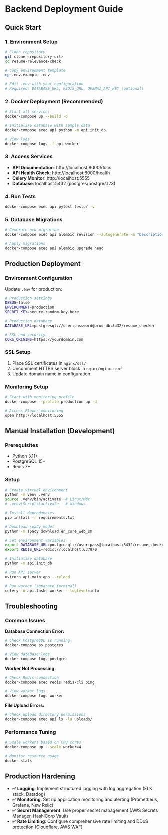 # Backend Deployment Guide

## Quick Start

### 1. Environment Setup
```bash
# Clone repository
git clone <repository-url>
cd resume-relevance-check

# Copy environment template  
cp .env.example .env

# Edit .env with your configuration
# Required: DATABASE_URL, REDIS_URL, OPENAI_API_KEY (optional)
```

### 2. Docker Deployment (Recommended)
```bash
# Start all services
docker-compose up --build -d

# Initialize database with sample data
docker-compose exec api python -m api.init_db

# View logs
docker-compose logs -f api worker
```

### 3. Access Services
- **API Documentation**: http://localhost:8000/docs
- **API Health Check**: http://localhost:8000/health  
- **Celery Monitor**: http://localhost:5555
- **Database**: localhost:5432 (postgres/postgres123)

### 4. Run Tests
```bash
docker-compose exec api pytest tests/ -v
```

### 5. Database Migrations
```bash
# Generate new migration
docker-compose exec api alembic revision --autogenerate -m "Description"

# Apply migrations
docker-compose exec api alembic upgrade head
```

## Production Deployment

### Environment Configuration
Update `.env` for production:

```bash
# Production settings
DEBUG=false
ENVIRONMENT=production
SECRET_KEY=secure-random-key-here

# Production database
DATABASE_URL=postgresql://user:password@prod-db:5432/resume_checker

# SSL and security
CORS_ORIGINS=https://yourdomain.com
```

### SSL Setup
1. Place SSL certificates in `nginx/ssl/`
2. Uncomment HTTPS server block in `nginx/nginx.conf`
3. Update domain name in configuration

### Monitoring Setup
```bash
# Start with monitoring profile
docker-compose --profile production up -d

# Access Flower monitoring
open http://localhost:5555
```

## Manual Installation (Development)

### Prerequisites
- Python 3.11+
- PostgreSQL 15+
- Redis 7+

### Setup
```bash
# Create virtual environment
python -m venv .venv
source .venv/bin/activate  # Linux/Mac
# .venv\Scripts\activate   # Windows

# Install dependencies
pip install -r requirements.txt

# Download spaCy model
python -m spacy download en_core_web_sm

# Set environment variables
export DATABASE_URL=postgresql://user:pass@localhost:5432/resume_checker
export REDIS_URL=redis://localhost:6379/0

# Initialize database
python -m api.init_db

# Run API server
uvicorn api.main:app --reload

# Run worker (separate terminal)
celery -A api.tasks worker --loglevel=info
```

## Troubleshooting

### Common Issues

**Database Connection Error:**
```bash
# Check PostgreSQL is running
docker-compose ps postgres

# View database logs
docker-compose logs postgres
```

**Worker Not Processing:**
```bash
# Check Redis connection
docker-compose exec redis redis-cli ping

# View worker logs
docker-compose logs worker
```

**File Upload Errors:**
```bash
# Check upload directory permissions
docker-compose exec api ls -la uploads/
```

### Performance Tuning
```bash
# Scale workers based on CPU cores
docker-compose up --scale worker=4

# Monitor resource usage
docker stats
```

## Production Hardening

- **✅ Logging**: Implement structured logging with log aggregation (ELK stack, Datadog)
- **✅ Monitoring**: Set up application monitoring and alerting (Prometheus, Grafana, New Relic)  
- **✅ Secret Management**: Use proper secret management (AWS Secrets Manager, HashiCorp Vault)
- **✅ Rate Limiting**: Configure comprehensive rate limiting and DDoS protection (Cloudflare, AWS WAF)
